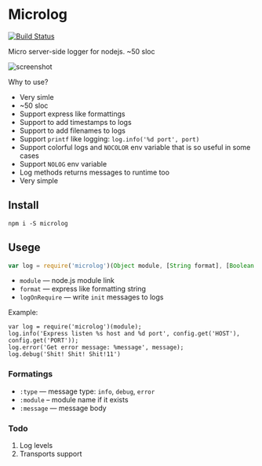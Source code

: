 # Microlog

[![Build Status](https://travis-ci.org/shuvalov-anton/microlog.svg)](https://travis-ci.org/shuvalov-anton/microlog)

Micro server-side logger for nodejs. ~50 sloc

![screenshot](https://f.cloud.github.com/assets/1410106/2313997/6a424516-a310-11e3-98f3-0b08946d0170.png)

Why to use?

- Very simle
- ~50 sloc
- Support express like formattings
- Support to add timestamps to logs
- Support to add filenames to logs
- Support `printf` like logging: `log.info('%d port', port)`
- Support colorful logs and `NOCOLOR` env variable that is so useful in some cases
- Support `NOLOG` env variable
- Log methods returns messages to runtime too
- Very simple

## Install

```
npm i -S microlog
```

## Usege

```js
var log = require('microlog')(Object module, [String format], [Boolean logOnRequire]);
```

- `module` — node.js module link
- `format` — express like formatting string
- `logOnRequire` — write `init` messages to logs

Example:

```
var log = require('microlog')(module);
log.info('Express listen %s host and %d port', config.get('HOST'), config.get('PORT'));
log.error('Get error message: %message', message);
log.debug('Shit! Shit! Shit!11')
```

### Formatings

- `:type` — message type: `info`, `debug`, `error`
- `:module` – module name if it exists
- `:message` — message body


### Todo

1. Log levels
2. Transports support
